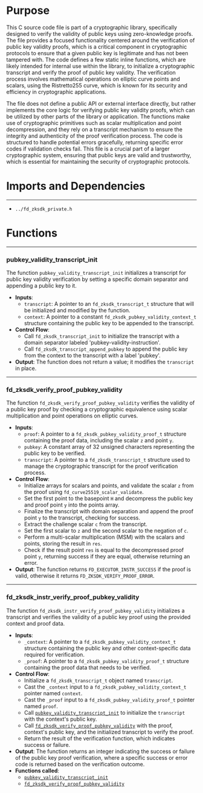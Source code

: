 # Purpose
This C source code file is part of a cryptographic library, specifically designed to verify the validity of public keys using zero-knowledge proofs. The file provides a focused functionality centered around the verification of public key validity proofs, which is a critical component in cryptographic protocols to ensure that a given public key is legitimate and has not been tampered with. The code defines a few static inline functions, which are likely intended for internal use within the library, to initialize a cryptographic transcript and verify the proof of public key validity. The verification process involves mathematical operations on elliptic curve points and scalars, using the Ristretto255 curve, which is known for its security and efficiency in cryptographic applications.

The file does not define a public API or external interface directly, but rather implements the core logic for verifying public key validity proofs, which can be utilized by other parts of the library or application. The functions make use of cryptographic primitives such as scalar multiplication and point decompression, and they rely on a transcript mechanism to ensure the integrity and authenticity of the proof verification process. The code is structured to handle potential errors gracefully, returning specific error codes if validation checks fail. This file is a crucial part of a larger cryptographic system, ensuring that public keys are valid and trustworthy, which is essential for maintaining the security of cryptographic protocols.
# Imports and Dependencies

---
- `../fd_zksdk_private.h`


# Functions

---
### pubkey\_validity\_transcript\_init<!-- {{#callable:pubkey_validity_transcript_init}} -->
The function `pubkey_validity_transcript_init` initializes a transcript for public key validity verification by setting a specific domain separator and appending a public key to it.
- **Inputs**:
    - `transcript`: A pointer to an `fd_zksdk_transcript_t` structure that will be initialized and modified by the function.
    - `context`: A pointer to a constant `fd_zksdk_pubkey_validity_context_t` structure containing the public key to be appended to the transcript.
- **Control Flow**:
    - Call `fd_zksdk_transcript_init` to initialize the transcript with a domain separator labeled 'pubkey-validity-instruction'.
    - Call `fd_zksdk_transcript_append_pubkey` to append the public key from the context to the transcript with a label 'pubkey'.
- **Output**: The function does not return a value; it modifies the `transcript` in place.


---
### fd\_zksdk\_verify\_proof\_pubkey\_validity<!-- {{#callable:fd_zksdk_verify_proof_pubkey_validity}} -->
The function `fd_zksdk_verify_proof_pubkey_validity` verifies the validity of a public key proof by checking a cryptographic equivalence using scalar multiplication and point operations on elliptic curves.
- **Inputs**:
    - `proof`: A pointer to a `fd_zksdk_pubkey_validity_proof_t` structure containing the proof data, including the scalar `z` and point `y`.
    - `pubkey`: A constant array of 32 unsigned characters representing the public key to be verified.
    - `transcript`: A pointer to a `fd_zksdk_transcript_t` structure used to manage the cryptographic transcript for the proof verification process.
- **Control Flow**:
    - Initialize arrays for scalars and points, and validate the scalar `z` from the proof using `fd_curve25519_scalar_validate`.
    - Set the first point to the basepoint `H` and decompress the public key and proof point `y` into the points array.
    - Finalize the transcript with domain separation and append the proof point `y` to the transcript, checking for success.
    - Extract the challenge scalar `c` from the transcript.
    - Set the first scalar to `z` and the second scalar to the negation of `c`.
    - Perform a multi-scalar multiplication (MSM) with the scalars and points, storing the result in `res`.
    - Check if the result point `res` is equal to the decompressed proof point `y`, returning success if they are equal, otherwise returning an error.
- **Output**: The function returns `FD_EXECUTOR_INSTR_SUCCESS` if the proof is valid, otherwise it returns `FD_ZKSDK_VERIFY_PROOF_ERROR`.


---
### fd\_zksdk\_instr\_verify\_proof\_pubkey\_validity<!-- {{#callable:fd_zksdk_instr_verify_proof_pubkey_validity}} -->
The function `fd_zksdk_instr_verify_proof_pubkey_validity` initializes a transcript and verifies the validity of a public key proof using the provided context and proof data.
- **Inputs**:
    - `_context`: A pointer to a `fd_zksdk_pubkey_validity_context_t` structure containing the public key and other context-specific data required for verification.
    - `_proof`: A pointer to a `fd_zksdk_pubkey_validity_proof_t` structure containing the proof data that needs to be verified.
- **Control Flow**:
    - Initialize a `fd_zksdk_transcript_t` object named `transcript`.
    - Cast the `_context` input to a `fd_zksdk_pubkey_validity_context_t` pointer named `context`.
    - Cast the `_proof` input to a `fd_zksdk_pubkey_validity_proof_t` pointer named `proof`.
    - Call [`pubkey_validity_transcript_init`](#pubkey_validity_transcript_init) to initialize the `transcript` with the context's public key.
    - Call [`fd_zksdk_verify_proof_pubkey_validity`](#fd_zksdk_verify_proof_pubkey_validity) with the proof, context's public key, and the initialized transcript to verify the proof.
    - Return the result of the verification function, which indicates success or failure.
- **Output**: The function returns an integer indicating the success or failure of the public key proof verification, where a specific success or error code is returned based on the verification outcome.
- **Functions called**:
    - [`pubkey_validity_transcript_init`](#pubkey_validity_transcript_init)
    - [`fd_zksdk_verify_proof_pubkey_validity`](#fd_zksdk_verify_proof_pubkey_validity)


